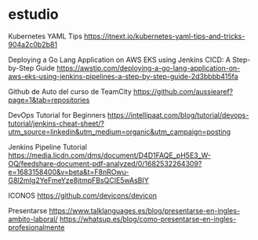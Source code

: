 # estudio

Kubernetes YAML Tips
https://itnext.io/kubernetes-yaml-tips-and-tricks-904a2c0b2b81

Deploying a Go Lang Application on AWS EKS using Jenkins CICD: A Step-by-Step Guide
https://awstip.com/deploying-a-go-lang-application-on-aws-eks-using-jenkins-pipelines-a-step-by-step-guide-2d3bbbb415fa

Github de Auto del curso de TeamCity
https://github.com/aussiearef?page=1&tab=repositories

DevOps Tutorial for Beginners
https://intellipaat.com/blog/tutorial/devops-tutorial/jenkins-cheat-sheet/?utm_source=linkedin&utm_medium=organic&utm_campaign=posting

Jenkins Pipeline Tutorial
https://media.licdn.com/dms/document/D4D1FAQE_pH5E3_W-OQ/feedshare-document-pdf-analyzed/0/1682532264309?e=1683158400&v=beta&t=F8nROwu-G8l2mIg2YeFmeYze8jtmpFBsQCIE5wAsBIY


ICONOS 
https://github.com/devicons/devicon

Presentarse
https://www.talklanguages.es/blog/presentarse-en-ingles-ambito-laboral/
https://whatsup.es/blog/como-presentarse-en-ingles-profesionalmente
